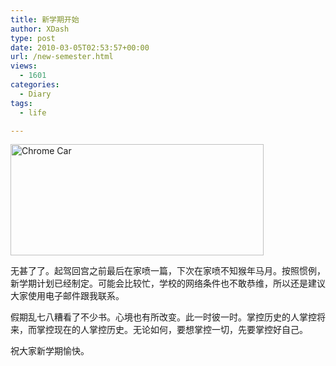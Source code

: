 ```yaml
---
title: 新学期开始
author: XDash
type: post
date: 2010-03-05T02:53:57+00:00
url: /new-semester.html
views:
  - 1601
categories:
  - Diary
tags:
  - life

---
```

<img loading="lazy" decoding="async" class="alignnone size-full wp-image-3038" title="Chrome Car" src="http://www.fanbing.net/wp-content/uploads/2010/03/Car.jpg" alt="Chrome Car" width="405" height="178" />

无甚了了。起驾回宫之前最后在家喷一篇，下次在家喷不知猴年马月。按照惯例，新学期计划已经制定。可能会比较忙，学校的网络条件也不敢恭维，所以还是建议大家使用电子邮件跟我联系。

<!--more-->

假期乱七八糟看了不少书。心境也有所改变。此一时彼一时。掌控历史的人掌控将来，而掌控现在的人掌控历史。无论如何，要想掌控一切，先要掌控好自己。

祝大家新学期愉快。